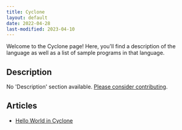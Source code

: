 ```yaml
---
title: Cyclone
layout: default
date: 2022-04-28
last-modified: 2023-04-10
---
```


Welcome to the Cyclone page! Here, you'll find a description of the language as well as a list of sample programs in that language.

## Description

No 'Description' section available. [Please consider contributing](https://github.com/TheRenegadeCoder/sample-programs-website).

## Articles

- [Hello World in Cyclone](https://sampleprograms.io/projects/hello-world/cyclone)